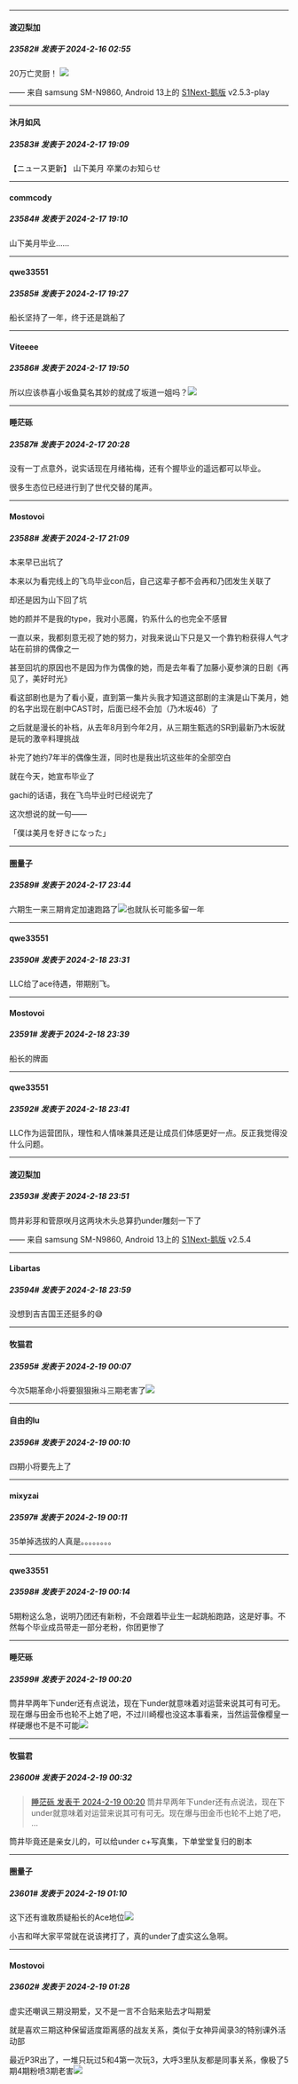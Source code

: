 
*****

####  渡辺梨加  
##### 23582#       发表于 2024-2-16 02:55

20万亡灵厨！
<img src="https://picdl.sunbangyan.cn/2024/02/16/630148d1ccf0a04502878a06f17445e5.jpeg" referrerpolicy="no-referrer">

—— 来自 samsung SM-N9860, Android 13上的 [S1Next-鹅版](https://github.com/ykrank/S1-Next/releases) v2.5.3-play


*****

####  沐月如风  
##### 23583#       发表于 2024-2-17 19:09

【ニュース更新】 山下美月 卒業のお知らせ

*****

####  commcody  
##### 23584#       发表于 2024-2-17 19:10

山下美月毕业……


*****

####  qwe33551  
##### 23585#       发表于 2024-2-17 19:27

船长坚持了一年，终于还是跳船了


*****

####  Viteeee  
##### 23586#       发表于 2024-2-17 19:50

所以应该恭喜小坂鱼莫名其妙的就成了坂道一姐吗？<img src="https://static.saraba1st.com/image/smiley/face2017/066.png" referrerpolicy="no-referrer">


*****

####  睡茫砾  
##### 23587#       发表于 2024-2-17 20:28

没有一丁点意外，说实话现在月绪祐梅，还有个握毕业的遥远都可以毕业。

很多生态位已经进行到了世代交替的尾声。


*****

####  Mostovoi  
##### 23588#       发表于 2024-2-17 21:09

本来早已出坑了

本来以为看完线上的飞鸟毕业con后，自己这辈子都不会再和乃团发生关联了

却还是因为山下回了坑

她的颜并不是我的type，我对小恶魔，钓系什么的也完全不感冒

一直以来，我都刻意无视了她的努力，对我来说山下只是又一个靠钓粉获得人气才站在前排的偶像之一

甚至回坑的原因也不是因为作为偶像的她，而是去年看了加藤小夏参演的日剧《再见了，美好时光》

看这部剧也是为了看小夏，直到第一集片头我才知道这部剧的主演是山下美月，她的名字出现在剧中CAST时，后面已经不会加（乃木坂46）了

之后就是漫长的补档，从去年8月到今年2月，从三期生甄选的SR到最新乃木坂就是玩的激辛料理挑战

补完了她约7年半的偶像生涯，同时也是我出坑这些年的全部空白

就在今天，她宣布毕业了

gachi的话语，我在飞鸟毕业时已经说完了

这次想说的就一句——

「僕は美月を好きになった」


*****

####  圈量子  
##### 23589#       发表于 2024-2-17 23:44

六期生一来三期肯定加速跑路了<img src="https://static.saraba1st.com/image/smiley/face2017/053.png" referrerpolicy="no-referrer">也就队长可能多留一年


*****

####  qwe33551  
##### 23590#       发表于 2024-2-18 23:31

LLC给了ace待遇，带期别飞。


*****

####  Mostovoi  
##### 23591#       发表于 2024-2-18 23:39

船长的牌面

*****

####  qwe33551  
##### 23592#       发表于 2024-2-18 23:41

LLC作为运营团队，理性和人情味兼具还是让成员们体感更好一点。反正我觉得没什么问题。


*****

####  渡辺梨加  
##### 23593#       发表于 2024-2-18 23:51

筒井彩芽和菅原咲月这两块木头总算扔under雕刻一下了

—— 来自 samsung SM-N9860, Android 13上的 [S1Next-鹅版](https://github.com/ykrank/S1-Next/releases) v2.5.4


*****

####  Libartas  
##### 23594#       发表于 2024-2-18 23:59

没想到吉吉国王还挺多的😅


*****

####  牧猫君  
##### 23595#       发表于 2024-2-19 00:07

今次5期革命小将要狠狠揪斗三期老害了<img src="https://static.saraba1st.com/image/smiley/face2017/034.png" referrerpolicy="no-referrer">


*****

####  自由的lu  
##### 23596#       发表于 2024-2-19 00:10

四期小将要先上了

*****

####  mixyzai  
##### 23597#       发表于 2024-2-19 00:11

35单掉选拔的人真是。。。。。。。。

*****

####  qwe33551  
##### 23598#       发表于 2024-2-19 00:14

5期粉这么急，说明乃团还有新粉，不会跟着毕业生一起跳船跑路，这是好事。不然每个毕业成员带走一部分老粉，你团更惨了


*****

####  睡茫砾  
##### 23599#       发表于 2024-2-19 00:20

筒井早两年下under还有点说法，现在下under就意味着对运营来说其可有可无。现在爆与田金币也轮不上她了吧，不过川崎樱也没这本事看来，当然运营像樱皇一样硬爆也不是不可能<img src="https://static.saraba1st.com/image/smiley/face2017/067.png" referrerpolicy="no-referrer">


*****

####  牧猫君  
##### 23600#       发表于 2024-2-19 00:32

<blockquote><a href="httphttps://bbs.saraba1st.com/2b/forum.php?mod=redirect&amp;goto=findpost&amp;pid=63993803&amp;ptid=1102389" target="_blank">睡茫砾 发表于 2024-2-19 00:20</a>
筒井早两年下under还有点说法，现在下under就意味着对运营来说其可有可无。现在爆与田金币也轮不上她了吧， ...</blockquote>
筒井毕竟还是亲女儿的，可以给under c+写真集，下单堂堂复归的剧本


*****

####  圈量子  
##### 23601#       发表于 2024-2-19 01:10

这下还有谁敢质疑船长的Ace地位<img src="https://static.saraba1st.com/image/smiley/face2017/067.png" referrerpolicy="no-referrer">

小吉和咩大家平常就在说该拷打了，真的under了虚实这么急啊。


*****

####  Mostovoi  
##### 23602#       发表于 2024-2-19 01:28

虚实还嘲讽三期没期爱，又不是一言不合贴来贴去才叫期爱

就是喜欢三期这种保留适度距离感的战友关系，类似于女神异闻录3的特别课外活动部

最近P3R出了，一堆只玩过5和4第一次玩3，大呼3里队友都是同事关系，像极了5期4期粉喷3期老害<img src="https://static.saraba1st.com/image/smiley/face2017/067.png" referrerpolicy="no-referrer">

